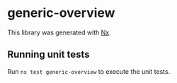 # generic-overview

This library was generated with [Nx](https://nx.dev).

## Running unit tests

Run `nx test generic-overview` to execute the unit tests.
